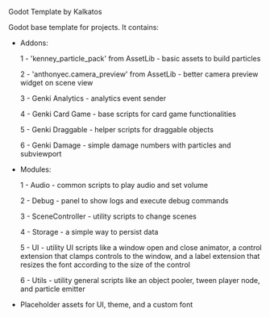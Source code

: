 Godot Template by Kalkatos

Godot base template for projects. It contains:

- Addons:
  
  1 - 'kenney_particle_pack' from AssetLib - basic assets to build particles

  2 - 'anthonyec.camera_preview' from AssetLib - better camera preview widget on scene view
  
  3 - Genki Analytics - analytics event sender
  
  4 - Genki Card Game - base scripts for card game functionalities
  
  5 - Genki Draggable - helper scripts for draggable objects
  
  6 - Genki Damage - simple damage numbers with particles and subviewport

- Modules:

  1 - Audio - common scripts to play audio and set volume
  
  2 - Debug - panel to show logs and execute debug commands
  
  3 - SceneController - utility scripts to change scenes
  
  4 - Storage - a simple way to persist data
  
  5 - UI - utility UI scripts like a window open and close animator, a control extension that clamps controls to the window, and a label extension that resizes the font according to the size of the control
  
  6 - Utils - utility general scripts like an object pooler, tween player node, and particle emitter

- Placeholder assets for UI, theme, and a custom font
